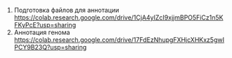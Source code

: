 1. Подготовка файлов для аннотации
https://colab.research.google.com/drive/1CjA4yIZcI9xjjmBPO5FiCz1n5KFKyPcE?usp=sharing
2. Аннотация генома
https://colab.research.google.com/drive/17FdEzNhupgFXHjcXHKxz5gwIPCY9B23Q?usp=sharing